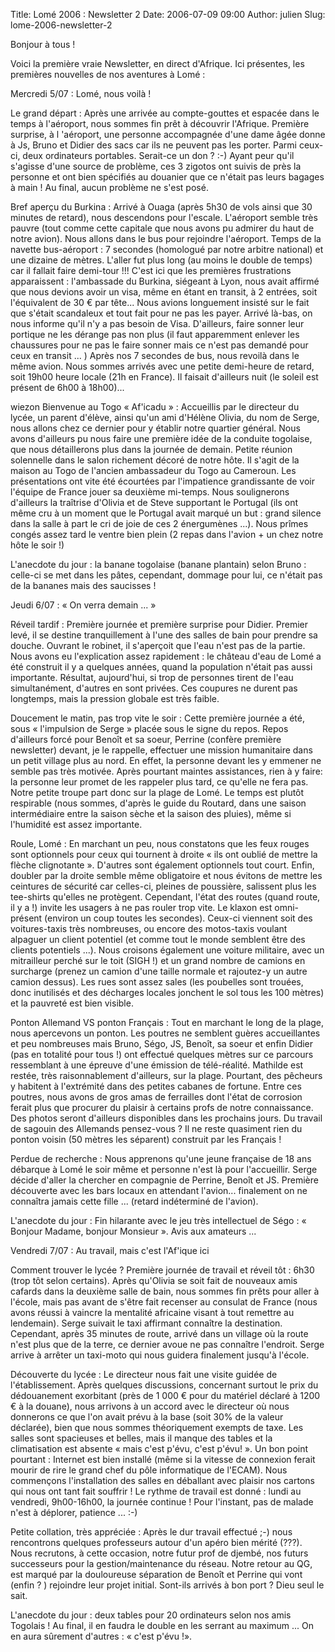 Title: Lomé 2006 : Newsletter 2
Date: 2006-07-09 09:00
Author: julien
Slug: lome-2006-newsletter-2

Bonjour à tous !

</p>
Voici la première vraie Newsletter, en direct d'Afrique. Ici présentes,
les premières nouvelles de nos aventures à Lomé :

</p>
Mercredi 5/07 : Lomé, nous voilà !

</p>
Le grand départ :  
Après une arrivée au compte-gouttes et espacée dans le temps à
l'aéroport, nous sommes fin prêt à découvrir l'Afrique. Première
surprise, à l 'aéroport, une personne accompagnée d'une dame âgée donne
à Js, Bruno et Didier des sacs car ils ne peuvent pas les porter. Parmi
ceux-ci, deux ordinateurs portables. Serait-ce un don ? :-) Ayant peur
qu'il s'agisse d'une source de problème, ces 3 zigotos ont suivis de
près la personne et ont bien spécifiés au douanier que ce n'était pas
leurs bagages à main ! Au final, aucun problème ne s'est posé.

</p>
Bref aperçu du Burkina :  
Arrivé à Ouaga (après 5h30 de vols ainsi que 30 minutes de retard), nous
descendons pour l'escale. L'aéroport semble très pauvre (tout comme
cette capitale que nous avons pu admirer du haut de notre avion). Nous
allons dans le bus pour rejoindre l'aéroport. Temps de la navette
bus-aéroport : 7 secondes (homologué par notre arbitre national) et une
dizaine de mètres. L'aller fut plus long (au moins le double de temps)
car il fallait faire demi-tour !!! C'est ici que les premières
frustrations apparaissent : l'ambassade du Burkina, siégeant à Lyon,
nous avait affirmé que nous devions avoir un visa, même en étant en
transit, à 2 entrées, soit l'équivalent de 30 € par tête... Nous avions
longuement insisté sur le fait que s'était scandaleux et tout fait pour
ne pas les payer. Arrivé là-bas, on nous informe qu'il n'y a pas besoin
de Visa. D'ailleurs, faire sonner leur portique ne les dérange pas non
plus (il faut apparemment enlever les chaussures pour ne pas le faire
sonner mais ce n'est pas demandé pour ceux en transit ... ) Après nos 7
secondes de bus, nous revoilà dans le même avion. Nous sommes arrivés
avec une petite demi-heure de retard, soit 19h00 heure locale (21h en
France). Il faisait d'ailleurs nuit (le soleil est présent de 6h00 à
18h00)...

</p>
wiezon Bienvenue au Togo « Af'icadu » :  
Accueillis par le directeur du lycée, un parent d'élève, ainsi qu'un ami
d'Hélène Olivia, du nom de Serge, nous allons chez ce dernier pour y
établir notre quartier général. Nous avons d'ailleurs pu nous faire une
première idée de la conduite togolaise, que nous détaillerons plus dans
la journée de demain. Petite réunion solennelle dans le salon richement
décoré de notre hôte. Il s'agit de la maison au Togo de l'ancien
ambassadeur du Togo au Cameroun. Les présentations ont vite été
écourtées par l'impatience grandissante de voir l'équipe de France jouer
sa deuxième mi-temps. Nous soulignerons d'ailleurs la traîtrise d'Olivia
et de Steve supportant le Portugal (ils ont même cru à un moment que le
Portugal avait marqué un but : grand silence dans la salle à part le cri
de joie de ces 2 énergumènes ...). Nous prîmes congés assez tard le
ventre bien plein (2 repas dans l'avion + un chez notre hôte le soir !)

</p>
L'anecdote du jour : la banane togolaise (banane plantain) selon Bruno :
celle-ci se met dans les pâtes, cependant, dommage pour lui, ce n'était
pas de la bananes mais des saucisses !

</p>
Jeudi 6/07 : « On verra demain ... »

</p>
Réveil tardif : Première journée et première surprise pour Didier.
Premier levé, il se destine tranquillement à l'une des salles de bain
pour prendre sa douche. Ouvrant le robinet, il s'aperçoit que l'eau
n'est pas de la partie. Nous avons eu l'explication assez rapidement :
le château d'eau de Lomé a été construit il y a quelques années, quand
la population n'était pas aussi importante. Résultat, aujourd'hui, si
trop de personnes tirent de l'eau simultanément, d'autres en sont
privées. Ces coupures ne durent pas longtemps, mais la pression globale
est très faible.

</p>
Doucement le matin, pas trop vite le soir :  
Cette première journée a été, sous « l'impulsion de Serge » placée sous
le signe du repos. Repos d'ailleurs forcé pour Benoît et sa soeur,
Perrine (confère première newsletter) devant, je le rappelle, effectuer
une mission humanitaire dans un petit village plus au nord. En effet, la
personne devant les y emmener ne semble pas très motivée. Après pourtant
maintes assistances, rien à y faire: la personne leur promet de les
rappeler plus tard, ce qu'elle ne fera pas. Notre petite troupe part
donc sur la plage de Lomé. Le temps est plutôt respirable (nous sommes,
d'après le guide du Routard, dans une saison intermédiaire entre la
saison sèche et la saison des pluies), même si l'humidité est assez
importante.

</p>
Roule, Lomé :  
En marchant un peu, nous constatons que les feux rouges sont optionnels
pour ceux qui tournent à droite « ils ont oublié de mettre la flèche
clignotante ». D'autres sont également optionnels tout court. Enfin,
doubler par la droite semble même obligatoire et nous évitons de mettre
les ceintures de sécurité car celles-ci, pleines de poussière, salissent
plus les tee-shirts qu'elles ne protègent. Cependant, l'état des routes
(quand route, il y a !) invite les usagers à ne pas rouler trop vite. Le
klaxon est omni-présent (environ un coup toutes les secondes). Ceux-ci
viennent soit des voitures-taxis très nombreuses, ou encore des
motos-taxis voulant alpaguer un client potentiel (et comme tout le monde
semblent être des clients potentiels ...). Nous croisons également une
voiture militaire, avec un mitrailleur perché sur le toit (SIGH !) et un
grand nombre de camions en surcharge (prenez un camion d'une taille
normale et rajoutez-y un autre camion dessus). Les rues sont assez sales
(les poubelles sont trouées, donc inutilisés et des décharges locales
jonchent le sol tous les 100 mètres) et la pauvreté est bien visible.

</p>
Ponton Allemand VS ponton Français :  
Tout en marchant le long de la plage, nous apercevons un ponton. Les
poutres ne semblent guères accueillantes et peu nombreuses mais Bruno,
Ségo, JS, Benoît, sa soeur et enfin Didier (pas en totalité pour tous !)
ont effectué quelques mètres sur ce parcours ressemblant à une épreuve
d'une émission de télé-réalité. Mathilde est restée, très
raisonnablement d'ailleurs, sur la plage. Pourtant, des pêcheurs y
habitent à l'extrémité dans des petites cabanes de fortune. Entre ces
poutres, nous avons de gros amas de ferrailles dont l'état de corrosion
ferait plus que procurer du plaisir à certains profs de notre
connaissance. Des photos seront d'ailleurs disponibles dans les
prochains jours. Du travail de sagouin des Allemands pensez-vous ? Il ne
reste quasiment rien du ponton voisin (50 mètres les séparent) construit
par les Français !

</p>
Perdue de recherche :  
Nous apprenons qu'une jeune française de 18 ans débarque à Lomé le soir
même et personne n'est là pour l'accueillir. Serge décide d'aller la
chercher en compagnie de Perrine, Benoît et JS. Première découverte avec
les bars locaux en attendant l'avion... finalement on ne connaîtra
jamais cette fille ... (retard indéterminé de l'avion).

</p>
L'anecdote du jour : Fin hilarante avec le jeu très intellectuel de Ségo
: « Bonjour Madame, bonjour Monsieur ». Avis aux amateurs ...

</p>
Vendredi 7/07 : Au travail, mais c'est l'Af'ique ici

</p>
Comment trouver le lycée ?  
Première journée de travail et réveil tôt : 6h30 (trop tôt selon
certains). Après qu'Olivia se soit fait de nouveaux amis cafards dans la
deuxième salle de bain, nous sommes fin prêts pour aller à l'école, mais
pas avant de s'être fait recenser au consulat de France (nous avons
réussi à vaincre la mentalité africaine visant à tout remettre au
lendemain). Serge suivait le taxi affirmant connaître la destination.
Cependant, après 35 minutes de route, arrivé dans un village où la route
n'est plus que de la terre, ce dernier avoue ne pas connaître l'endroit.
Serge arrive à arrêter un taxi-moto qui nous guidera finalement jusqu'à
l'école.

</p>
Découverte du lycée :  
Le directeur nous fait une visite guidée de l'établissement. Après
quelques discussions, concernant surtout le prix du dédouanement
exorbitant (près de 1 000 € pour du matériel déclaré à 1200 € à la
douane), nous arrivons à un accord avec le directeur où nous donnerons
ce que l'on avait prévu à la base (soit 30% de la valeur déclarée), bien
que nous sommes théoriquement exempts de taxe. Les salles sont
spacieuses et belles, mais il manque des tables et la climatisation est
absente « mais c'est p'évu, c'est p'évu! ». Un bon point pourtant :
Internet est bien installé (même si la vitesse de connexion ferait
mourir de rire le grand chef du pôle informatique de l'ECAM). Nous
commençons l'installation des salles en déballant avec plaisir nos
cartons qui nous ont tant fait souffrir ! Le rythme de travail est donné
: lundi au vendredi, 9h00-16h00, la journée continue ! Pour l'instant,
pas de malade n'est à déplorer, patience ... :-)

</p>
Petite collation, très appréciée :  
Après le dur travail effectué ;-) nous rencontrons quelques professeurs
autour d'un apéro bien mérité (???). Nous recrutons, à cette occasion,
notre futur prof de djembé, nos futurs successeurs pour la
gestion/maintenance du réseau. Notre retour au QG, est marqué par la
douloureuse séparation de Benoît et Perrine qui vont (enfin ? )
rejoindre leur projet initial. Sont-ils arrivés à bon port ? Dieu seul
le sait.

</p>
L'anecdote du jour : deux tables pour 20 ordinateurs selon nos amis
Togolais ! Au final, il en faudra le double en les serrant au maximum
... On en aura sûrement d'autres : « c'est p'évu !».

</p>

